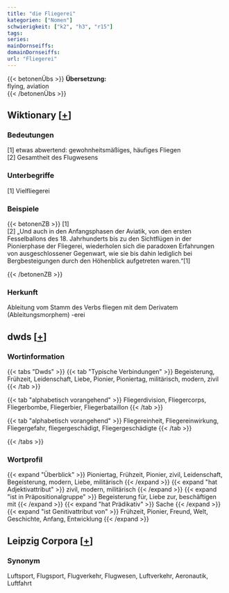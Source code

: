 ```yaml
---
title: "die Fliegerei"
kategorien: ["Nomen"]
schwierigkeit: ["k2", "h3", "r15"]
tags:
series:
mainDornseiffs:
domainDornseiffs:
url: "Fliegerei"
---
```


{{< betonenÜbs >}}
**Übersetzung:**  
flying, aviation  
{{< /betonenÜbs >}}

## Wiktionary [[+](https://de.wiktionary.org/wiki/Fliegerei)]

### Bedeutungen
[1] etwas abwertend: gewohnheitsmäßiges, häufiges Fliegen  
[2] Gesamtheit des Flugwesens  

### Unterbegriffe
[1] Vielfliegerei  

### Beispiele
{{< betonenZB >}}
[1]  
[2] „Und auch in den Anfangsphasen der Aviatik, von den ersten Fesselballons des 18. Jahrhunderts bis zu den Sichtflügen in der Pionierphase der Fliegerei, wiederholen sich die paradoxen Erfahrungen von ausgeschlossener Gegenwart, wie sie bis dahin lediglich bei Bergbesteigungen durch den Höhenblick aufgetreten waren.“[1]  

{{< /betonenZB >}}
### Herkunft
Ableitung vom Stamm des Verbs fliegen mit dem Derivatem (Ableitungsmorphem) -erei  



## dwds [[+](https://www.dwds.de/wb/Fliegerei)]

### Wortinformation
{{< tabs "Dwds" >}}
{{< tab "Typische Verbindungen" >}}
Begeisterung, Frühzeit, Leidenschaft, Liebe, Pionier, Pioniertag, militärisch, modern, zivil
{{< /tab >}}

{{< tab "alphabetisch vorangehend" >}}
Fliegerdivision, Fliegercorps, Fliegerbombe, Fliegerbier, Fliegerbataillon
{{< /tab >}}

{{< tab "alphabetisch vorangehend" >}}
Fliegereinheit, Fliegereinwirkung, Fliegergefahr, fliegergeschädigt, Fliegergeschädigte
{{< /tab >}}

{{< /tabs >}}

### Wortprofil
{{< expand "Überblick" >}} Pioniertag, Frühzeit, Pionier, zivil, Leidenschaft, Begeisterung, modern, Liebe, militärisch {{< /expand >}}
{{< expand "hat Adjektivattribut" >}} zivil, modern, militärisch {{< /expand >}}
{{< expand "ist in Präpositionalgruppe" >}} Begeisterung für, Liebe zur, beschäftigen mit {{< /expand >}}
{{< expand "hat Prädikativ" >}} Sache {{< /expand >}}
{{< expand "ist Genitivattribut von" >}} Frühzeit, Pionier, Freund, Welt, Geschichte, Anfang, Entwicklung {{< /expand >}}

## Leipzig Corpora [[+](https://corpora.uni-leipzig.de/en/res?word=Fliegerei&corpusId=deu_newscrawl-public_2018)]


### Synonym
Luftsport, Flugsport, Flugverkehr, Flugwesen, Luftverkehr, Aeronautik, Luftfahrt

